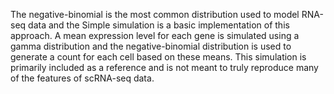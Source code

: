 The negative-binomial is the most common distribution used to model RNA-seq data and the Simple simulation is a basic implementation of this approach. A mean expression level for each gene is simulated using a gamma distribution and the negative-binomial distribution is used to generate a count for each cell based on these means. This simulation is primarily included as a reference and is not meant to truly reproduce many of the features of scRNA-seq data.